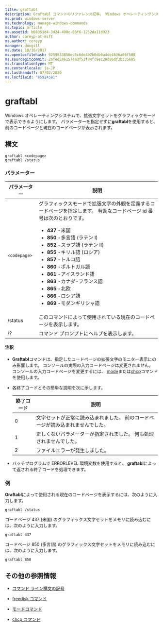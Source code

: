 ```yaml
---
title: graftabl
description: Graftabl コマンドのリファレンス記事。 Windows オペレーティングシステムで、拡張文字セットをグラフィックモードで表示できるようにします。
ms.prod: windows-server
ms.technology: manage-windows-commands
ms.topic: article
ms.assetid: b08351d4-3d24-490c-86f6-1252da11d923
author: coreyp-at-msft
ms.author: coreyp
manager: dongill
ms.date: 10/16/2017
ms.openlocfilehash: 9259833856ec5c6de402b0db0a4de4636a66f508
ms.sourcegitcommit: 2afed2461574a3f53f84fc9ec28d86df3b335685
ms.translationtype: MT
ms.contentlocale: ja-JP
ms.lasthandoff: 07/02/2020
ms.locfileid: "85924591"
---
```

# <a name="graftabl"></a>graftabl

Windows オペレーティングシステムで、拡張文字セットをグラフィックモードで表示できるようにします。 パラメーターを指定せずに**graftabl**を使用すると、前のコードページと現在のコードページが表示されます。

## <a name="syntax"></a>構文

```
graftabl <codepage>
graftabl /status
```

### <a name="parameters"></a>パラメーター

| パラメーター | 説明 |
| --------- | ----------- |
| `<codepage>` | グラフィックスモードで拡張文字の外観を定義するコードページを指定します。 有効なコードページ id 番号は次のとおりです。<ul><li>**437** -米国</li><li>**850** -多言語 (ラテン I)</li><li>**852** -スラブ語 (ラテン II)</li><li>**855** -キリル語 (ロシア)</li><li>**857** -トルコ語</li><li>**860** -ポルトガル語</li><li>**861** -アイスランド語</li><li>**863** -カナダ-フランス語</li><li>**865** -北欧</li><li>**866** -ロシア語</li><li>**869** -モダンギリシャ語</li></ul> |
| /status | このコマンドによって使用されている現在のコードページを表示します。 |
| /? | コマンド プロンプトにヘルプを表示します。 |

#### <a name="remarks"></a>注釈

- **Graftabl**コマンドは、指定したコードページの拡張文字のモニター表示にのみ影響します。 コンソールの実際の入力コードページは変更されません。 コンソールの入力コードページを変更するには、 [mode](mode.md)または[chcp](chcp.md)コマンドを使用します。

- 各終了コードとその簡単な説明を次に示します。

    | 終了コード | 説明 |
    | --------- | ----------- |
    | 0 | 文字セットが正常に読み込まれました。 前のコードページが読み込まれませんでした。 |
    | 1 | 正しくないパラメーターが指定されました。 何も処理されませんでした。 |
    | 2 | ファイルエラーが発生しました。 |

- バッチプログラムで ERRORLEVEL 環境変数を使用すると、 **graftabl**によって返される終了コードを処理できます。

### <a name="examples"></a>例

**Graftabl**によって使用される現在のコードページを表示するには、次のように入力します。

```
graftabl /status
```

コードページ 437 (米国) のグラフィックス文字セットをメモリに読み込むには、次のように入力します。

```
graftabl 437
```

コードページ 850 (多言語) のグラフィックス文字セットをメモリに読み込むには、次のように入力します。

```
graftabl 850
```

## <a name="additional-references"></a>その他の参照情報

- [コマンド ライン構文の記号](command-line-syntax-key.md)

- [freedisk コマンド](freedisk.md)

- [モードコマンド](mode.md)

- [chcp コマンド](chcp.md)
